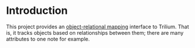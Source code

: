 # Introduction

This project provides an [object-relational mapping](https://en.wikipedia.org/wiki/Object%E2%80%93relational_mapping) interface to Trilium. That is, it tracks objects based on relationships between them; there are many attributes to one note for example.
